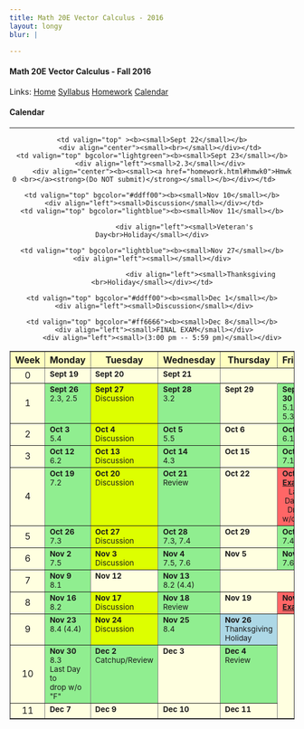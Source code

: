 ```yaml
---
title: Math 20E Vector Calculus - 2016
layout: longy
blur: |

---  
```

#### Math 20E Vector Calculus - Fall 2016  
  Links: [Home][math20eHome]    [Syllabus][math20eSyl]    [Homework][math20eHW]    [Calendar][math20eCal]
    
   [math20eHome]:http://thanghuynh.org/teaching/math20e_f16.html
   [math20eSyl]:http://thanghuynh.org/teaching/math20e_f16_syllabus.html  
   [math20eHW]:http://thanghuynh.org/teaching/math20e_f16_hw.html  
   [math20eCal]:http://thanghuynh.org/teaching/math20e_f16_cal.html  

#### Calendar    
---  



<center>           
<table bgcolor="#ffffe0" cellpadding="5" cellspacing="0" border="1">  
<tbody>

<tr bgcolor="#ffffc0">
    <th width="10%">Week</th>
    <th width="18%">Monday</th>
    <th width="18%">Tuesday</th>
    <th width="18%">Wednesday</th>
    <th width="18%">Thursday</th>
    <th width="18%">Friday</th>  
</tr>

<tr>
    <td align="center">0<br>  
    </td>
    <td valign="top" ><b><small>Sept 19</small></b>                <div align="left"><small></small></div>                </td>
    <td valign="top" ><b><small>Sept 20</small></b> <div align="left"><small></small></div>
</td>
    <td valign="top" ><b><small>Sept 21</small></b><div align="left"><small></small></div>
                	        <div align="center"><b><small></small></b></div>
                	        </td>
    
    <td valign="top" ><b><small>Sept 22</small></b>
        <div align="center"><small><br></small></div></td>
    <td valign="top" bgcolor="lightgreen"><b><small>Sept 23</small></b>
        <div align="left"><small>2.3</small></div>
         <div align="center"><b><small><a href="homework.html#hmwk0">Hmwk 0 <br></a><strong>(Do NOT submit)</strong></small></b></div></td>    
</tr>

<tr>
    <td align="center">1<br></td>
    <td valign="top" bgcolor="lightgreen"><b><small>Sept 26</small></b>                <div align="left"><small>2.3, 2.5</small></div>        
        </td>
    <td valign="top" bgcolor="#ddff00"><b><small>Sept 27</small></b> <div align="left"><small>Discussion</small></div>
</td>
    <td valign="top" bgcolor="lightgreen"><b><small>Sept 28</small></b><div align="left"><small>3.2</small></div>                	       
    </td>
    <td valign="top" ><b><small>Sept 29</small></b>
        <div align="center"><small><br></small></div></td>
    <td valign="top" bgcolor="lightgreen"><b><small>Sept 30</small></b>
        <div align="left"><small>5.1-5.3</small></div>
</td>
        </td>
</tr>

<tr>
    <td align="center">2<br></td>
    <td valign="top" bgcolor="lightgreen"><b><small>Oct 3</small></b>
        <div align="left"><small>5.4</small></div></td>
	<td valign="top" bgcolor="#ddff00"><b><small>Oct 4</small></b>
		 <div align="left"><small>Discussion</small></div> 
</td>
    <td valign="top" bgcolor="lightgreen"><b><small>Oct 5</small></b>
        <div align="left"><small>5.5</small></div>	      
    <td valign="top" ><b><small>Oct 6</small></b>
		<div align="left"><small></small></div></td>
    <td valign="top" bgcolor="lightgreen"><b><small>Oct 7</small></b>
        <div align="left"><small>6.1</small></div></td>
</tr>

<tr>
    <td align="center">3<br></td>
    <td valign="top" bgcolor="lightgreen"><b><small>Oct 12</small></b>
        <div align="left"><small>6.2</small></div></td>
	<td valign="top" bgcolor="#ddff00"><b><small>Oct 13</small></b>
	 <div align="left"><small>Discussion</small></div></td>
    <td valign="top" bgcolor="lightgreen"><b><small>Oct 14</small></b>
        <div align="left"><small>4.3</small></div>	       </td>
    <td valign="top" ><b><small>Oct 15</small></b>
		<div align="left"><small></small></div></td>
    <td valign="top" bgcolor="lightgreen"><b><small>Oct 16</small></b>
        <div align="left"><small>7.1</small></div></td>
</tr>

<tr>
    <td align="center">4<br></td>
    <td valign="top" bgcolor="lightgreen"><b><small>Oct 19</small></b>
        <div align="left"><small>7.2</small></div></td>
	<td valign="top" bgcolor="#ddff00"><b><small>Oct 20</small></b> 
	 <div align="left"><small>Discussion</small></div></td>
    <td valign="top" bgcolor="lightgreen"><b><small>Oct 21</small></b>
        <div align="left"><small>Review</small></div>	       </td>
    <td valign="top" ><b><small>Oct 22</small></b>
		<div align="left"><small></small></div></td>
    <td valign="top" bgcolor="#ff6666"><b><small>Oct 23</small></b>
        <div align="center"><small><a href="homework.html#exam1"><strong>Exam 1</strong></a></small></div>
            <div align="center"><small>Last Day to<br>Drop w/o 'W'</small></div>
</td>
</tr>

<tr>
    <td align="center">5<br></td>
    <td valign="top" bgcolor="lightgreen"><b><small>Oct 26</small></b>
        <div align="left"><small>7.3</small></div></td>
	<td valign="top" bgcolor="#ddff00"><b><small>Oct 27</small></b>
	 <div align="left"><small>Discussion</small></div></td>
    <td valign="top" bgcolor="lightgreen"><b><small>Oct 28</small></b>
<div align="left"><small>7.3, 7.4</small></div></td>	       </td>
	<td valign="top" ><b><small>Oct 29</small></b>
		<div align="left"><small></small></div></td>
    <td valign="top" bgcolor="lightgreen"><b><small>Oct 30</small></b>
        <div align="center"><b><small></small></b></div>
        <div align="left"><small>7.4</small></div></td>
</td>
</tr>

<tr>
    <td align="center">6<br></td>
    <td valign="top" bgcolor="lightgreen"><b><small>Nov 2</small></b>
        <div align="left"><small>7.5</small></div></td>
	<td valign="top" bgcolor="#ddff00"><b><small>Nov 3</small></b> 
	 <div align="left"><small>Discussion</small></div>
	       <!--div align="center"><b><small><a href="homework.html#hmwk5">Hmwk 5 Due</a></small></b></div>-->
	       </td>
    <td valign="top" bgcolor="lightgreen"><b><small>Nov 4</small></b>
        <div align="left"><small>7.5, 7.6</small></div></td>
    <td valign="top" ><b><small>Nov 5</small></b>
		<div align="left"><small></small></div></td>
    <td valign="top" bgcolor="lightgreen"><b><small>Nov 6</small></b>
        <div align="left"><small>7.6</small></div></td>
</tr>

<tr>
    <td align="center">7<br></td>
    <td valign="top" bgcolor="lightgreen"><b><small>Nov 9</small></b>
        <div align="left"><small>8.1</small></div></td>

	<td valign="top" bgcolor="#ddff00"><b><small>Nov 10</small></b>
	 <div align="left"><small>Discussion</small></div></td>
    <td valign="top" bgcolor="lightblue"><b><small>Nov 11</small></b>

                    <div align="left"><small>Veteran's Day<br>Holiday</small></div>
</td>
    <td valign="top" ><b><small>Nov 12</small></b>
		<div align="left"><small></small></div></td>
    <td valign="top" bgcolor="lightgreen"><b><small>Nov 13</small></b>
        <div align="left"><small>8.2 (4.4)</small></div></td>
</tr>

<tr>
    <td align="center">8<br></td>
    <td valign="top" bgcolor="lightgreen"><b><small>Nov 16</small></b>
        <div align="left"><small>8.2</small></div></td>
    <td valign="top" bgcolor="#ddff00"><b><small>Nov 17</small></b>
     <div align="left"><small>Discussion</small></div>
    	        <!--div align="center"><b><small><a href="homework.html#hmwk7">Hmwk 7 Due</a></small></b></div>-->
    	        </td>
    <td valign="top" bgcolor="lightgreen"><b><small>Nov 18</small></b>
        <div align="left"><small>Review</small></div></td>
    <td valign="top" ><b><small>Nov 19</small></b>
        <div align="left"><small></small></div></b></td>
    <td valign="top" bgcolor="#ff6666"><b><small>Nov 20</small></b>
        <div align="center"><b><small><a href="homework.html#exam1">Exam 2</a></small></b></div></td></td>
</tr>

<tr>
    <td align="center">9<br></td>
    <td valign="top" bgcolor="lightgreen"><b><small>Nov 23</small></b>
        <div align="left"><small>8.4 (4.4)</small></div></td>
    <td valign="top" bgcolor="#ddff00"><b><small>Nov 24</small></b>
     <div align="left"><small>Discussion</small></div>
</td>
    <td valign="top" bgcolor="lightgreen"><b><small>Nov 25</small></b>
    <div align="left"><small>8.4</small></div>
	<td valign="top" bgcolor="lightblue"><b><small>Nov 26</small></b>
		            <div align="left"><small>Thanksgiving <br>Holiday</small></div>
		<div align="left"><small></small></div></td>

    <td valign="top" bgcolor="lightblue"><b><small>Nov 27</small></b>
    <div align="left"><small></small></div>

    	 		            <div align="left"><small>Thanksgiving <br>Holiday</small></div></td>
</td>
</tr>

<tr>
    <td align="center">10<br></td>
    <td valign="top" bgcolor="lightgreen"><b><small>Nov 30</small></b>
        <div align="left"><small>8.3 </small></div>
            	 <div align="left"><small>Last Day to <br>drop w/o "F"</small></div></td>
        
	<td valign="top" bgcolor="#ddff00"><b><small>Dec 1</small></b>
	 <div align="left"><small>Discussion</small></div>
</td>
    <td valign="top" bgcolor="lightgreen"><b><small>Dec 2</small></b>
        <div align="left"><small>Catchup/Review</small></div>	    	     </td>
    <td valign="top" ><b><small>Dec 3</small></b>
        <div align="center"><small></`small></div></b></td>
    <td valign="top" bgcolor="lightgreen"><b><small>Dec 4</small></b>
        <div align="left"><small>Review</small></div></b></td>
</tr>

<tr>
    <td align="center">11<br></td>
    <td valign="top" ><b><small>Dec 7</small></b></td>
        
	<td valign="top" bgcolor="#ff6666"><b><small>Dec 8</small></b>
	 <div align="left"><small>FINAL EXAM</small></div>
	 	 <div align="left"><small>(3:00 pm -- 5:59 pm)</small></div>
</td>
    <td valign="top" bgcolor=""><b><small>Dec 9</small></b>
        <div align="left"><small></small></div>	    	       </td>
    <td valign="top" ><b><small>Dec 10</small></b>
        <div align="center"><small></small></div></b></td>
    <td valign="top" bgcolor=""><b><small>Dec 11</small></b>
        <div align="left"><small></small></div></b></td>
</tr>

</tbody>           
</table>
</center>





